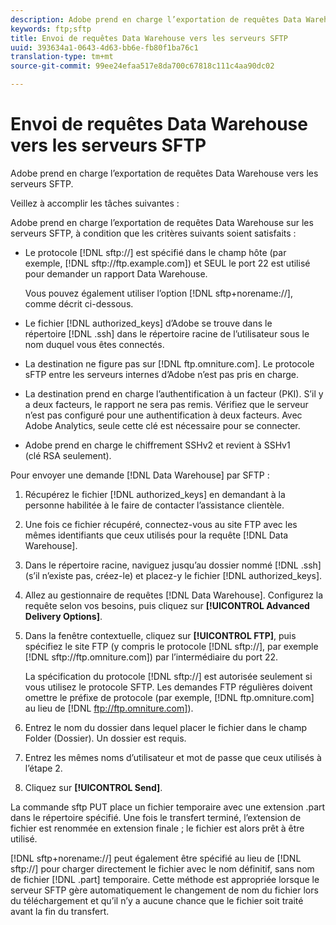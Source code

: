 ```yaml
---
description: Adobe prend en charge l’exportation de requêtes Data Warehouse vers les serveurs SFTP.
keywords: ftp;sftp
title: Envoi de requêtes Data Warehouse vers les serveurs SFTP
uuid: 393634a1-0643-4d63-bb6e-fb80f1ba76c1
translation-type: tm+mt
source-git-commit: 99ee24efaa517e8da700c67818c111c4aa90dc02

---
```



# Envoi de requêtes Data Warehouse vers les serveurs SFTP

Adobe prend en charge l’exportation de requêtes Data Warehouse vers les serveurs SFTP.

Veillez à accomplir les tâches suivantes :

Adobe prend en charge l’exportation de requêtes Data Warehouse sur les serveurs SFTP, à condition que les critères suivants soient satisfaits :

* Le protocole [!DNL sftp://] est spécifié dans le champ hôte (par exemple, [!DNL sftp://ftp.example.com]) et SEUL le port 22 est utilisé pour demander un rapport Data Warehouse.

   Vous pouvez également utiliser l’option [!DNL sftp+norename://], comme décrit ci-dessous.

* Le fichier [!DNL authorized_keys] d’Adobe se trouve dans le répertoire [!DNL .ssh] dans le répertoire racine de l’utilisateur sous le nom duquel vous êtes connectés.

* La destination ne figure pas sur [!DNL ftp.omniture.com]. Le protocole sFTP entre les serveurs internes d’Adobe n’est pas pris en charge.
* La destination prend en charge l’authentification à un facteur (PKI). S’il y a deux facteurs, le rapport ne sera pas remis. Vérifiez que le serveur n’est pas configuré pour une authentification à deux facteurs. Avec Adobe Analytics, seule cette clé est nécessaire pour se connecter.
* Adobe prend en charge le chiffrement SSHv2 et revient à SSHv1 (clé RSA seulement).

Pour envoyer une demande [!DNL Data Warehouse] par SFTP :

1. Récupérez le fichier [!DNL authorized_keys] en demandant à la personne habilitée à le faire de contacter l’assistance clientèle.
1. Une fois ce fichier récupéré, connectez-vous au site FTP avec les mêmes identifiants que ceux utilisés pour la requête [!DNL Data Warehouse].
1. Dans le répertoire racine, naviguez jusqu’au dossier nommé [!DNL .ssh] (s’il n’existe pas, créez-le) et placez-y le fichier [!DNL authorized_keys].

1. Allez au gestionnaire de requêtes [!DNL Data Warehouse]. Configurez la requête selon vos besoins, puis cliquez sur **[!UICONTROL Advanced Delivery Options]**.

1. Dans la fenêtre contextuelle, cliquez sur **[!UICONTROL FTP]**, puis spécifiez le site FTP (y compris le protocole [!DNL sftp://], par exemple [!DNL sftp://ftp.omniture.com]) par l’intermédiaire du port 22.

   La spécification du protocole [!DNL sftp://] est autorisée seulement si vous utilisez le protocole SFTP. Les demandes FTP régulières doivent omettre le préfixe de protocole (par exemple, [!DNL ftp.omniture.com] au lieu de [!DNL ftp://ftp.omniture.com]).

1. Entrez le nom du dossier dans lequel placer le fichier dans le champ Folder (Dossier). Un dossier est requis.
1. Entrez les mêmes noms d’utilisateur et mot de passe que ceux utilisés à l’étape 2.
1. Cliquez sur **[!UICONTROL Send]**.

La commande sftp PUT place un fichier temporaire avec une extension .part dans le répertoire spécifié. Une fois le transfert terminé, l’extension de fichier est renommée en extension finale ; le fichier est alors prêt à être utilisé.

[!DNL sftp+norename://] peut également être spécifié au lieu de [!DNL sftp://] pour charger directement le fichier avec le nom définitif, sans nom de fichier [!DNL .part] temporaire. Cette méthode est appropriée lorsque le serveur SFTP gère automatiquement le changement de nom du fichier lors du téléchargement et qu’il n’y a aucune chance que le fichier soit traité avant la fin du transfert.
